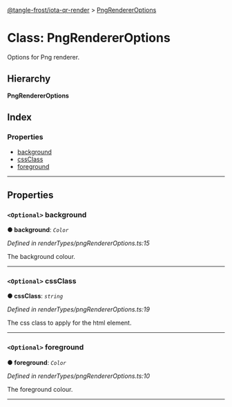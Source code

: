 [@tangle-frost/iota-qr-render](../README.md) > [PngRendererOptions](../classes/pngrendereroptions.md)

# Class: PngRendererOptions

Options for Png renderer.

## Hierarchy

**PngRendererOptions**

## Index

### Properties

* [background](pngrendereroptions.md#background)
* [cssClass](pngrendereroptions.md#cssclass)
* [foreground](pngrendereroptions.md#foreground)

---

## Properties

<a id="background"></a>

### `<Optional>` background

**● background**: *`Color`*

*Defined in renderTypes/pngRendererOptions.ts:15*

The background colour.

___
<a id="cssclass"></a>

### `<Optional>` cssClass

**● cssClass**: *`string`*

*Defined in renderTypes/pngRendererOptions.ts:19*

The css class to apply for the html element.

___
<a id="foreground"></a>

### `<Optional>` foreground

**● foreground**: *`Color`*

*Defined in renderTypes/pngRendererOptions.ts:10*

The foreground colour.

___


